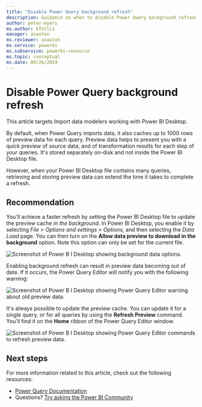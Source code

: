```yaml
---
title: "Disable Power Query background refresh"
description: Guidance on when to disable Power Query background refresh.
author: peter-myers
ms.author: kfollis
manager: asaxton
ms.reviewer: asaxton
ms.service: powerbi
ms.subservice: powerbi-resource
ms.topic: conceptual
ms.date: 09/26/2019
---
```


# Disable Power Query background refresh

This article targets Import data modelers working with Power BI Desktop.

By default, when Power Query imports data, it also caches up to 1000 rows of preview data for each query. Preview data helps to present you with a quick preview of source data, and of transformation results for each step of your queries. It's stored separately on-disk and not inside the Power BI Desktop file.

However, when your Power BI Desktop file contains many queries, retrieving and storing preview data can extend the time it takes to complete a refresh.

## Recommendation

You'll achieve a faster refresh by setting the Power BI Desktop file to update the preview cache _in the background_. In Power BI Desktop, you enable it by selecting _File > Options and settings > Options_, and then selecting the _Data Load_ page. You can then turn on the **Allow data preview to download in the background** option. Note this option can only be set for the current file.

![Screenshot of Power B I Desktop showing background data options.](media/power-query-background-refresh/power-query-options-background-data.png)

Enabling background refresh can result in preview data becoming out of date. If it occurs, the Power Query Editor will notify you with the following warning:

![Screenshot of Power B I Desktop showing Power Query Editor warning about old preview data.](media/power-query-background-refresh/power-query-preview-data-old.png)

It's always possible to update the preview cache. You can update it for a single query, or for all queries by using the **Refresh Preview** command. You'll find it on the **Home** ribbon of the Power Query Editor window.

![Screenshot of Power B I Desktop showing Power Query Editor commands to refresh preview data.](media/power-query-background-refresh/power-query-refresh-preview-data.png)

## Next steps

For more information related to this article, check out the following resources:

- [Power Query Documentation](/power-query/)
- Questions? [Try asking the Power BI Community](https://community.powerbi.com/)
